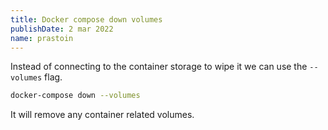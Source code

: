 ```yaml
---
title: Docker compose down volumes
publishDate: 2 mar 2022
name: prastoin
---
```


Instead of connecting to the container storage to wipe it we can use the `--volumes` flag.

```bash
docker-compose down --volumes
```

It will remove any container related volumes.
